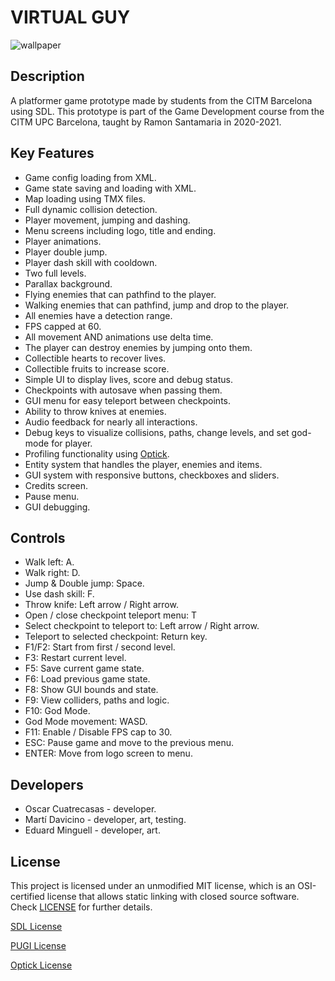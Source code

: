 # VIRTUAL GUY

![wallpaper](https://github.com/OCA99/PlatformerGame/blob/master/Images/wallpaper.PNG?raw=true)

## Description

A platformer game prototype made by students from the CITM Barcelona using SDL. This prototype is part of the Game Development course from the CITM UPC Barcelona, taught by Ramon Santamaria in 2020-2021.

## Key Features

 - Game config loading from XML.
 - Game state saving and loading with XML.
 - Map loading using TMX files.
 - Full dynamic collision detection.
 - Player movement, jumping and dashing.
 - Menu screens including logo, title and ending.
 - Player animations.
 - Player double jump.
 - Player dash skill with cooldown.
 - Two full levels.
 - Parallax background.
 - Flying enemies that can pathfind to the player.
 - Walking enemies that can pathfind, jump and drop to the player.
 - All enemies have a detection range.
 - FPS capped at 60.
 - All movement AND animations use delta time.
 - The player can destroy enemies by jumping onto them.
 - Collectible hearts to recover lives.
 - Collectible fruits to increase score.
 - Simple UI to display lives, score and debug status.
 - Checkpoints with autosave when passing them.
 - GUI menu for easy teleport between checkpoints.
 - Ability to throw knives at enemies.
 - Audio feedback for nearly all interactions.
 - Debug keys to visualize collisions, paths, change levels, and set god-mode for player.
 - Profiling functionality using [Optick](https://github.com/bombomby/optick).
 - Entity system that handles the player, enemies and items.
 - GUI system with responsive buttons, checkboxes and sliders.
 - Credits screen.
 - Pause menu.
 - GUI debugging.

## Controls

 - Walk left: A.
 - Walk right: D.
 - Jump & Double jump: Space.
 - Use dash skill: F.
 - Throw knife: Left arrow / Right arrow.
 - Open / close checkpoint teleport menu: T
  - Select checkpoint to teleport to: Left arrow / Right arrow.
  - Teleport to selected checkpoint: Return key.
 - F1/F2: Start from first / second level.
 - F3: Restart current level.
 - F5: Save current game state.
 - F6: Load previous game state.
 - F8: Show GUI bounds and state.
 - F9: View colliders, paths and logic.
 - F10: God Mode.
  - God Mode movement: WASD.
 - F11: Enable / Disable FPS cap to 30.
 - ESC: Pause game and move to the previous menu.
 - ENTER: Move from logo screen to menu.

## Developers

 - Oscar Cuatrecasas - developer.
 - Martí Davicino - developer, art, testing.
 - Eduard Minguell - developer, art.


## License

This project is licensed under an unmodified MIT license, which is an OSI-certified license that allows static linking with closed source software. Check [LICENSE](LICENSE.md) for further details.

[SDL License](https://www.libsdl.org/license.php)

[PUGI License](https://pugixml.org/license.html)

[Optick License](https://github.com/bombomby/optick/blob/master/LICENSE)

